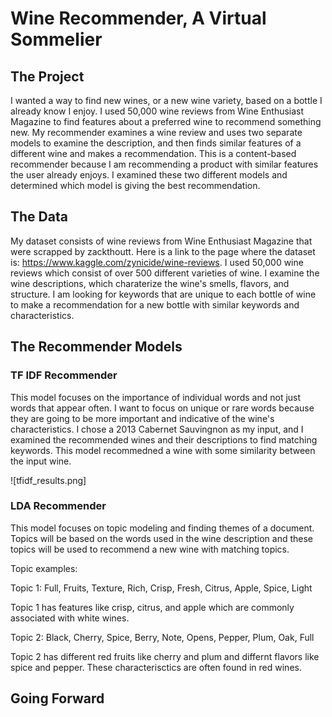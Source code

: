 # Wine Recommender, A Virtual Sommelier

## The Project

I wanted a way to find new wines, or a new wine variety, based on a bottle I already know I enjoy. I used 50,000 wine reviews from Wine Enthusiast Magazine to find features about a preferred wine to recommend something new. My recommender examines a wine review and uses two separate models to examine the description, and then finds similar features of a different wine and makes a recommendation. This is a content-based recommender because I am recommending a product with similar features the user already enjoys. I examined these two different models and determined which model is giving the best recommendation. 

## The Data
My dataset consists of wine reviews from Wine Enthusiast Magazine that were scrapped by zackthoutt. Here is a link to the page where the dataset is: https://www.kaggle.com/zynicide/wine-reviews. I used 50,000 wine reviews which consist of over 500 different varieties of wine. I examine the wine descriptions, which charaterize the wine's smells, flavors, and structure. I am looking for keywords that are unique to each bottle of wine to make a recommendation for a new bottle with similar keywords and characteristics. 


## The Recommender Models

### TF IDF Recommender

This model focuses on the importance of individual words and not just words that appear often. I want to focus on unique or rare words because they are going to be more important and indicative of the wine's characteristics. I chose a 2013 Cabernet Sauvingnon as my input, and I examined the recommended wines and their descriptions to find matching keywords. This model recommedned a wine with some similarity between the input wine.

![tfidf_results.png]

### LDA Recommender

This model focuses on topic modeling and finding themes of a document. Topics will be based on the words used in the wine description and these topics will be used to recommend a new wine with matching topics. 

Topic examples: 

Topic 1: Full, Fruits, Texture, Rich, Crisp, Fresh, Citrus, Apple, Spice, Light

Topic 1 has features like crisp, citrus, and apple which are commonly associated with white wines.

Topic 2: Black, Cherry, Spice, Berry, Note, Opens, Pepper, Plum, Oak, Full

Topic 2 has different red fruits like cherry and plum and differnt flavors like spice and pepper. These characterisctics are often found in red wines.



## Going Forward





